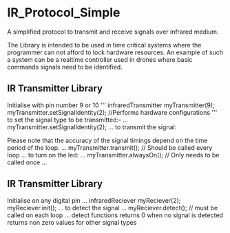 # IR_Protocol_Simple
A simplified protocol to transmit and receive signals over infrared medium. 

The Library is intended to be used in time critical systems where the programmer can not afford to lock hardware resources. 
An example of such a system can be a realtime controller used in drones where basic commands signals need to be identified.

## IR Transmitter Library

Initialise with pin number 9 or 10
'''
infraredTransmitter myTransmitter(9);
myTransmitter.setSignalIdentity(2); //Performs hardware configurations
'''
to set the signal type to be transmitted:-
...
myTransmitter.setSignalIdentity(2);
...
to transmit the signal:

Please note that the accuracy of the signal timings depend on the time period of the loop. 
...
myTransmitter.transmit(); // Should be called every loop
...
to turn on the led:
...
myTransmitter.alwaysOn(); // Only needs to be called once
...
## IR Transmitter Library

Initialise on any digital pin
...
infraredReciever myReciever(2);
myReciever.init();
...
to detect the signal
...
myReciever.detect(); // must be called on each loop
...
detect functions returns 0 when no signal is detected
returns non zero values for other signal types



